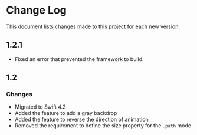# Change Log

This document lists changes made to this project for each new version.

## 1.2.1
* Fixed an error that prevented the framework to build.

## 1.2
### Changes
* Migrated to Swift 4.2
* Added the feature to add a gray backdrop
* Added the feature to reverse the direction of animation
* Removed the requirement to define the size property for the `.path` mode
